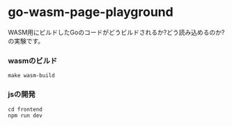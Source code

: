 # go-wasm-page-playground

WASM用にビルドしたGoのコードがどうビルドされるか?どう読み込めるのか?の実験です。<br/>

### wasmのビルド
```
make wasm-build
```

### jsの開発
```
cd frontend
npm run dev
```
